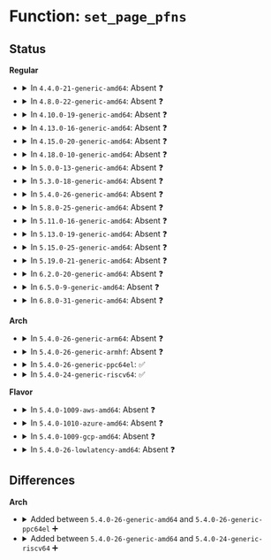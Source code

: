 # Function: <code>set_page_pfns</code>

## Status
<b>Regular</b>
<ul>
<li>
<details>
<summary>In <code>4.4.0-21-generic-amd64</code>: Absent ❓</summary>

```json
{
  "name": "set_page_pfns",
  "collision_type": "Unique Static",
  "inline_type": "Full",
  "funcs": [
    {
      "addr": 18446744071583840321,
      "name": "set_page_pfns",
      "external": false,
      "loc": "drivers/virtio/virtio_balloon.c:128",
      "file": "drivers/virtio/virtio_balloon.c",
      "inline": "not declared, inlined",
      "caller_inline": [
        "drivers/virtio/virtio_balloon.c:virtballoon_migratepage",
        "drivers/virtio/virtio_balloon.c:virtballoon_migratepage",
        "drivers/virtio/virtio_balloon.c:fill_balloon",
        "drivers/virtio/virtio_balloon.c:leak_balloon"
      ],
      "caller_func": []
    }
  ],
  "symbols": []
}
```
</details>
</li>
<li>
<details>
<summary>In <code>4.8.0-22-generic-amd64</code>: Absent ❓</summary>

```json
{
  "name": "set_page_pfns",
  "collision_type": "Unique Static",
  "inline_type": "Selective",
  "funcs": [
    {
      "addr": 18446744071584169520,
      "name": "set_page_pfns",
      "external": false,
      "loc": "drivers/virtio/virtio_balloon.c:135",
      "file": "drivers/virtio/virtio_balloon.c",
      "inline": "not declared, inlined",
      "caller_inline": [],
      "caller_func": [
        "drivers/virtio/virtio_balloon.c:virtballoon_migratepage",
        "drivers/virtio/virtio_balloon.c:virtballoon_migratepage",
        "drivers/virtio/virtio_balloon.c:leak_balloon"
      ]
    }
  ],
  "symbols": [
    {
      "addr": 18446744071584169520,
      "name": "set_page_pfns.isra.6",
      "section": ".text",
      "bind": "STB_LOCAL",
      "size": 17
    }
  ]
}
```
</details>
</li>
<li>
<details>
<summary>In <code>4.10.0-19-generic-amd64</code>: Absent ❓</summary>

```json
{
  "name": "set_page_pfns",
  "collision_type": "Unique Static",
  "inline_type": "Selective",
  "funcs": [
    {
      "addr": 18446744071584350816,
      "name": "set_page_pfns",
      "external": false,
      "loc": "drivers/virtio/virtio_balloon.c:135",
      "file": "drivers/virtio/virtio_balloon.c",
      "inline": "not declared, inlined",
      "caller_inline": [],
      "caller_func": [
        "drivers/virtio/virtio_balloon.c:virtballoon_migratepage",
        "drivers/virtio/virtio_balloon.c:virtballoon_migratepage",
        "drivers/virtio/virtio_balloon.c:leak_balloon"
      ]
    }
  ],
  "symbols": [
    {
      "addr": 18446744071584350816,
      "name": "set_page_pfns.isra.9",
      "section": ".text",
      "bind": "STB_LOCAL",
      "size": 24
    }
  ]
}
```
</details>
</li>
<li>
<details>
<summary>In <code>4.13.0-16-generic-amd64</code>: Absent ❓</summary>

```json
{
  "name": "set_page_pfns",
  "collision_type": "Unique Static",
  "inline_type": "Full",
  "funcs": [
    {
      "addr": 18446744071584432542,
      "name": "set_page_pfns",
      "external": false,
      "loc": "drivers/virtio/virtio_balloon.c:130",
      "file": "drivers/virtio/virtio_balloon.c",
      "inline": "not declared, inlined",
      "caller_inline": [
        "drivers/virtio/virtio_balloon.c:virtballoon_migratepage",
        "drivers/virtio/virtio_balloon.c:virtballoon_migratepage",
        "drivers/virtio/virtio_balloon.c:leak_balloon"
      ],
      "caller_func": []
    }
  ],
  "symbols": []
}
```
</details>
</li>
<li>
<details>
<summary>In <code>4.15.0-20-generic-amd64</code>: Absent ❓</summary>

```json
{
  "name": "set_page_pfns",
  "collision_type": "Unique Static",
  "inline_type": "Full",
  "funcs": [
    {
      "addr": 18446744071584840670,
      "name": "set_page_pfns",
      "external": false,
      "loc": "drivers/virtio/virtio_balloon.c:130",
      "file": "drivers/virtio/virtio_balloon.c",
      "inline": "not declared, inlined",
      "caller_inline": [
        "drivers/virtio/virtio_balloon.c:virtballoon_migratepage",
        "drivers/virtio/virtio_balloon.c:virtballoon_migratepage",
        "drivers/virtio/virtio_balloon.c:leak_balloon"
      ],
      "caller_func": []
    }
  ],
  "symbols": []
}
```
</details>
</li>
<li>
<details>
<summary>In <code>4.18.0-10-generic-amd64</code>: Absent ❓</summary>

```json
{
  "name": "set_page_pfns",
  "collision_type": "Unique Static",
  "inline_type": "Selective",
  "funcs": [
    {
      "addr": 18446744071585071400,
      "name": "set_page_pfns",
      "external": false,
      "loc": "drivers/virtio/virtio_balloon.c:130",
      "file": "drivers/virtio/virtio_balloon.c",
      "inline": "not declared, inlined",
      "caller_inline": [
        "drivers/virtio/virtio_balloon.c:virtballoon_migratepage",
        "drivers/virtio/virtio_balloon.c:virtballoon_migratepage",
        "drivers/virtio/virtio_balloon.c:leak_balloon"
      ],
      "caller_func": [
        "drivers/virtio/virtio_balloon.c:virtballoon_migratepage",
        "drivers/virtio/virtio_balloon.c:virtballoon_migratepage",
        "drivers/virtio/virtio_balloon.c:leak_balloon"
      ]
    }
  ],
  "symbols": [
    {
      "addr": 18446744071585071168,
      "name": "set_page_pfns.isra.12.part.13",
      "section": ".text",
      "bind": "STB_LOCAL",
      "size": 24
    }
  ]
}
```
</details>
</li>
<li>
<details>
<summary>In <code>5.0.0-13-generic-amd64</code>: Absent ❓</summary>

```json
{
  "name": "set_page_pfns",
  "collision_type": "Unique Static",
  "inline_type": "Selective",
  "funcs": [
    {
      "addr": 18446744071585179400,
      "name": "set_page_pfns",
      "external": false,
      "loc": "drivers/virtio/virtio_balloon.c:167",
      "file": "drivers/virtio/virtio_balloon.c",
      "inline": "not declared, inlined",
      "caller_inline": [
        "drivers/virtio/virtio_balloon.c:virtballoon_migratepage",
        "drivers/virtio/virtio_balloon.c:virtballoon_migratepage",
        "drivers/virtio/virtio_balloon.c:leak_balloon"
      ],
      "caller_func": [
        "drivers/virtio/virtio_balloon.c:virtballoon_migratepage",
        "drivers/virtio/virtio_balloon.c:virtballoon_migratepage",
        "drivers/virtio/virtio_balloon.c:leak_balloon"
      ]
    }
  ],
  "symbols": [
    {
      "addr": 18446744071585179168,
      "name": "set_page_pfns.isra.12.part.13",
      "section": ".text",
      "bind": "STB_LOCAL",
      "size": 24
    }
  ]
}
```
</details>
</li>
<li>
<details>
<summary>In <code>5.3.0-18-generic-amd64</code>: Absent ❓</summary>

```json
{
  "name": "set_page_pfns",
  "collision_type": "Unique Static",
  "inline_type": "Full",
  "funcs": [
    {
      "addr": 18446744071585391704,
      "name": "set_page_pfns",
      "external": false,
      "loc": "drivers/virtio/virtio_balloon.c:155",
      "file": "drivers/virtio/virtio_balloon.c",
      "inline": "not declared, inlined",
      "caller_inline": [
        "drivers/virtio/virtio_balloon.c:virtballoon_migratepage",
        "drivers/virtio/virtio_balloon.c:virtballoon_migratepage",
        "drivers/virtio/virtio_balloon.c:leak_balloon"
      ],
      "caller_func": []
    }
  ],
  "symbols": []
}
```
</details>
</li>
<li>
<details>
<summary>In <code>5.4.0-26-generic-amd64</code>: Absent ❓</summary>

```json
{
  "name": "set_page_pfns",
  "collision_type": "Unique Static",
  "inline_type": "Full",
  "funcs": [
    {
      "addr": 18446744071585532354,
      "name": "set_page_pfns",
      "external": false,
      "loc": "drivers/virtio/virtio_balloon.c:155",
      "file": "drivers/virtio/virtio_balloon.c",
      "inline": "not declared, inlined",
      "caller_inline": [
        "drivers/virtio/virtio_balloon.c:virtballoon_migratepage",
        "drivers/virtio/virtio_balloon.c:virtballoon_migratepage",
        "drivers/virtio/virtio_balloon.c:leak_balloon"
      ],
      "caller_func": []
    }
  ],
  "symbols": []
}
```
</details>
</li>
<li>
<details>
<summary>In <code>5.8.0-25-generic-amd64</code>: Absent ❓</summary>

```json
{
  "name": "set_page_pfns",
  "collision_type": "Unique Static",
  "inline_type": "Full",
  "funcs": [
    {
      "addr": 18446744071586252451,
      "name": "set_page_pfns",
      "external": false,
      "loc": "drivers/virtio/virtio_balloon.c:195",
      "file": "drivers/virtio/virtio_balloon.c",
      "inline": "not declared, inlined",
      "caller_inline": [
        "drivers/virtio/virtio_balloon.c:virtballoon_migratepage",
        "drivers/virtio/virtio_balloon.c:virtballoon_migratepage",
        "drivers/virtio/virtio_balloon.c:leak_balloon",
        "drivers/virtio/virtio_balloon.c:fill_balloon"
      ],
      "caller_func": []
    }
  ],
  "symbols": []
}
```
</details>
</li>
<li>
<details>
<summary>In <code>5.11.0-16-generic-amd64</code>: Absent ❓</summary>

```json
{
  "name": "set_page_pfns",
  "collision_type": "Unique Static",
  "inline_type": "Full",
  "funcs": [
    {
      "addr": 18446744071586370179,
      "name": "set_page_pfns",
      "external": false,
      "loc": "drivers/virtio/virtio_balloon.c:195",
      "file": "drivers/virtio/virtio_balloon.c",
      "inline": "not declared, inlined",
      "caller_inline": [
        "drivers/virtio/virtio_balloon.c:virtballoon_migratepage",
        "drivers/virtio/virtio_balloon.c:virtballoon_migratepage",
        "drivers/virtio/virtio_balloon.c:leak_balloon",
        "drivers/virtio/virtio_balloon.c:fill_balloon"
      ],
      "caller_func": []
    }
  ],
  "symbols": []
}
```
</details>
</li>
<li>
<details>
<summary>In <code>5.13.0-19-generic-amd64</code>: Absent ❓</summary>

```json
{
  "name": "set_page_pfns",
  "collision_type": "Unique Static",
  "inline_type": "Full",
  "funcs": [
    {
      "addr": 18446744071586254832,
      "name": "set_page_pfns",
      "external": false,
      "loc": "drivers/virtio/virtio_balloon.c:195",
      "file": "drivers/virtio/virtio_balloon.c",
      "inline": "not declared, inlined",
      "caller_inline": [
        "drivers/virtio/virtio_balloon.c:virtballoon_migratepage",
        "drivers/virtio/virtio_balloon.c:virtballoon_migratepage",
        "drivers/virtio/virtio_balloon.c:leak_balloon",
        "drivers/virtio/virtio_balloon.c:fill_balloon"
      ],
      "caller_func": []
    }
  ],
  "symbols": []
}
```
</details>
</li>
<li>
<details>
<summary>In <code>5.15.0-25-generic-amd64</code>: Absent ❓</summary>

```json
{
  "name": "set_page_pfns",
  "collision_type": "Unique Static",
  "inline_type": "Full",
  "funcs": [
    {
      "addr": 18446744071586765578,
      "name": "set_page_pfns",
      "external": false,
      "loc": "drivers/virtio/virtio_balloon.c:195",
      "file": "drivers/virtio/virtio_balloon.c",
      "inline": "not declared, inlined",
      "caller_inline": [
        "drivers/virtio/virtio_balloon.c:virtballoon_migratepage",
        "drivers/virtio/virtio_balloon.c:virtballoon_migratepage",
        "drivers/virtio/virtio_balloon.c:leak_balloon",
        "drivers/virtio/virtio_balloon.c:fill_balloon"
      ],
      "caller_func": []
    }
  ],
  "symbols": []
}
```
</details>
</li>
<li>
<details>
<summary>In <code>5.19.0-21-generic-amd64</code>: Absent ❓</summary>

```json
{
  "name": "set_page_pfns",
  "collision_type": "Unique Static",
  "inline_type": "Full",
  "funcs": [
    {
      "addr": 18446744071588045511,
      "name": "set_page_pfns",
      "external": false,
      "loc": "drivers/virtio/virtio_balloon.c:195",
      "file": "drivers/virtio/virtio_balloon.c",
      "inline": "not declared, inlined",
      "caller_inline": [
        "drivers/virtio/virtio_balloon.c:virtballoon_migratepage",
        "drivers/virtio/virtio_balloon.c:virtballoon_migratepage",
        "drivers/virtio/virtio_balloon.c:leak_balloon",
        "drivers/virtio/virtio_balloon.c:fill_balloon"
      ],
      "caller_func": []
    }
  ],
  "symbols": []
}
```
</details>
</li>
<li>
<details>
<summary>In <code>6.2.0-20-generic-amd64</code>: Absent ❓</summary>

```json
{
  "name": "set_page_pfns",
  "collision_type": "Unique Static",
  "inline_type": "Full",
  "funcs": [
    {
      "addr": 18446744071589424118,
      "name": "set_page_pfns",
      "external": false,
      "loc": "drivers/virtio/virtio_balloon.c:188",
      "file": "drivers/virtio/virtio_balloon.c",
      "inline": "not declared, inlined",
      "caller_inline": [
        "drivers/virtio/virtio_balloon.c:virtballoon_migratepage",
        "drivers/virtio/virtio_balloon.c:virtballoon_migratepage",
        "drivers/virtio/virtio_balloon.c:leak_balloon",
        "drivers/virtio/virtio_balloon.c:fill_balloon"
      ],
      "caller_func": []
    }
  ],
  "symbols": []
}
```
</details>
</li>
<li>
<details>
<summary>In <code>6.5.0-9-generic-amd64</code>: Absent ❓</summary>

```json
{
  "name": "set_page_pfns",
  "collision_type": "Unique Static",
  "inline_type": "Full",
  "funcs": [
    {
      "addr": 18446744071589723270,
      "name": "set_page_pfns",
      "external": false,
      "loc": "drivers/virtio/virtio_balloon.c:188",
      "file": "drivers/virtio/virtio_balloon.c",
      "inline": "not declared, inlined",
      "caller_inline": [
        "drivers/virtio/virtio_balloon.c:virtballoon_migratepage",
        "drivers/virtio/virtio_balloon.c:virtballoon_migratepage",
        "drivers/virtio/virtio_balloon.c:leak_balloon",
        "drivers/virtio/virtio_balloon.c:fill_balloon"
      ],
      "caller_func": []
    }
  ],
  "symbols": []
}
```
</details>
</li>
<li>
<details>
<summary>In <code>6.8.0-31-generic-amd64</code>: Absent ❓</summary>

```json
{
  "name": "set_page_pfns",
  "collision_type": "Unique Static",
  "inline_type": "Full",
  "funcs": [
    {
      "addr": 18446744071590061206,
      "name": "set_page_pfns",
      "external": false,
      "loc": "drivers/virtio/virtio_balloon.c:193",
      "file": "drivers/virtio/virtio_balloon.c",
      "inline": "not declared, inlined",
      "caller_inline": [
        "drivers/virtio/virtio_balloon.c:virtballoon_migratepage",
        "drivers/virtio/virtio_balloon.c:virtballoon_migratepage",
        "drivers/virtio/virtio_balloon.c:leak_balloon",
        "drivers/virtio/virtio_balloon.c:fill_balloon"
      ],
      "caller_func": []
    }
  ],
  "symbols": []
}
```
</details>
</li>
</ul>
<b>Arch</b>
<ul>
<li>
<details>
<summary>In <code>5.4.0-26-generic-arm64</code>: Absent ❓</summary>

```json
{
  "name": "set_page_pfns",
  "collision_type": "Unique Static",
  "inline_type": "Selective",
  "funcs": [
    {
      "addr": 18446603336498190368,
      "name": "set_page_pfns",
      "external": false,
      "loc": "drivers/virtio/virtio_balloon.c:155",
      "file": "drivers/virtio/virtio_balloon.c",
      "inline": "not declared, inlined",
      "caller_inline": [],
      "caller_func": [
        "drivers/virtio/virtio_balloon.c:virtballoon_migratepage",
        "drivers/virtio/virtio_balloon.c:virtballoon_migratepage",
        "drivers/virtio/virtio_balloon.c:leak_balloon"
      ]
    }
  ],
  "symbols": [
    {
      "addr": 18446603336498190368,
      "name": "set_page_pfns.isra.0",
      "section": ".text",
      "bind": "STB_LOCAL",
      "size": 60
    }
  ]
}
```
</details>
</li>
<li>
<details>
<summary>In <code>5.4.0-26-generic-armhf</code>: Absent ❓</summary>

```json
{
  "name": "set_page_pfns",
  "collision_type": "Unique Static",
  "inline_type": "Full",
  "funcs": [
    {
      "addr": 3230955036,
      "name": "set_page_pfns",
      "external": false,
      "loc": "drivers/virtio/virtio_balloon.c:155",
      "file": "drivers/virtio/virtio_balloon.c",
      "inline": "not declared, inlined",
      "caller_inline": [
        "drivers/virtio/virtio_balloon.c:virtballoon_migratepage",
        "drivers/virtio/virtio_balloon.c:virtballoon_migratepage",
        "drivers/virtio/virtio_balloon.c:leak_balloon"
      ],
      "caller_func": []
    }
  ],
  "symbols": []
}
```
</details>
</li>
<li>
<details>
<summary>In <code>5.4.0-26-generic-ppc64el</code>: ✅</summary>

```c
void set_page_pfns(struct virtio_balloon * vb, __virtio32 * pfns, struct page * page)
```

```json
{
  "name": "set_page_pfns",
  "collision_type": "Unique Static",
  "inline_type": "No",
  "funcs": [
    {
      "addr": 13835058055291430144,
      "name": "set_page_pfns",
      "external": false,
      "loc": "drivers/virtio/virtio_balloon.c:155",
      "file": "drivers/virtio/virtio_balloon.c",
      "inline": "seen, unknown",
      "caller_inline": [],
      "caller_func": [
        "drivers/virtio/virtio_balloon.c:virtballoon_migratepage",
        "drivers/virtio/virtio_balloon.c:virtballoon_migratepage",
        "drivers/virtio/virtio_balloon.c:leak_balloon"
      ]
    }
  ],
  "symbols": [
    {
      "addr": 13835058055291430144,
      "name": "set_page_pfns",
      "section": ".text",
      "bind": "STB_LOCAL",
      "size": 88
    }
  ]
}
```
</details>
</li>
<li>
<details>
<summary>In <code>5.4.0-24-generic-riscv64</code>: ✅</summary>

```c
void set_page_pfns(struct virtio_balloon * vb, __virtio32 * pfns, struct page * page)
```

```json
{
  "name": "set_page_pfns",
  "collision_type": "Unique Static",
  "inline_type": "No",
  "funcs": [
    {
      "addr": 18446743936275971024,
      "name": "set_page_pfns",
      "external": false,
      "loc": "drivers/virtio/virtio_balloon.c:155",
      "file": "drivers/virtio/virtio_balloon.c",
      "inline": "seen, unknown",
      "caller_inline": [],
      "caller_func": [
        "drivers/virtio/virtio_balloon.c:virtballoon_migratepage",
        "drivers/virtio/virtio_balloon.c:virtballoon_migratepage",
        "drivers/virtio/virtio_balloon.c:leak_balloon"
      ]
    }
  ],
  "symbols": [
    {
      "addr": 18446743936275971024,
      "name": "set_page_pfns",
      "section": ".text",
      "bind": "STB_LOCAL",
      "size": 52
    }
  ]
}
```
</details>
</li>
</ul>
<b>Flavor</b>
<ul>
<li>
<details>
<summary>In <code>5.4.0-1009-aws-amd64</code>: Absent ❓</summary>

```json
{
  "name": "set_page_pfns",
  "collision_type": "Unique Static",
  "inline_type": "Full",
  "funcs": [
    {
      "addr": 18446744071585294386,
      "name": "set_page_pfns",
      "external": false,
      "loc": "drivers/virtio/virtio_balloon.c:155",
      "file": "drivers/virtio/virtio_balloon.c",
      "inline": "not declared, inlined",
      "caller_inline": [
        "drivers/virtio/virtio_balloon.c:virtballoon_migratepage",
        "drivers/virtio/virtio_balloon.c:virtballoon_migratepage",
        "drivers/virtio/virtio_balloon.c:leak_balloon"
      ],
      "caller_func": []
    }
  ],
  "symbols": []
}
```
</details>
</li>
<li>
<details>
<summary>In <code>5.4.0-1010-azure-amd64</code>: Absent ❓</summary>

```json
{
  "name": "set_page_pfns",
  "collision_type": "Unique Static",
  "inline_type": "Full",
  "funcs": [
    {
      "addr": 18446744071585246898,
      "name": "set_page_pfns",
      "external": false,
      "loc": "drivers/virtio/virtio_balloon.c:155",
      "file": "drivers/virtio/virtio_balloon.c",
      "inline": "not declared, inlined",
      "caller_inline": [
        "drivers/virtio/virtio_balloon.c:virtballoon_migratepage",
        "drivers/virtio/virtio_balloon.c:virtballoon_migratepage",
        "drivers/virtio/virtio_balloon.c:leak_balloon"
      ],
      "caller_func": []
    }
  ],
  "symbols": []
}
```
</details>
</li>
<li>
<details>
<summary>In <code>5.4.0-1009-gcp-amd64</code>: Absent ❓</summary>

```json
{
  "name": "set_page_pfns",
  "collision_type": "Unique Static",
  "inline_type": "Full",
  "funcs": [
    {
      "addr": 18446744071585482754,
      "name": "set_page_pfns",
      "external": false,
      "loc": "drivers/virtio/virtio_balloon.c:155",
      "file": "drivers/virtio/virtio_balloon.c",
      "inline": "not declared, inlined",
      "caller_inline": [
        "drivers/virtio/virtio_balloon.c:virtballoon_migratepage",
        "drivers/virtio/virtio_balloon.c:virtballoon_migratepage",
        "drivers/virtio/virtio_balloon.c:leak_balloon"
      ],
      "caller_func": []
    }
  ],
  "symbols": []
}
```
</details>
</li>
<li>
<details>
<summary>In <code>5.4.0-26-lowlatency-amd64</code>: Absent ❓</summary>

```json
{
  "name": "set_page_pfns",
  "collision_type": "Unique Static",
  "inline_type": "Full",
  "funcs": [
    {
      "addr": 18446744071585591938,
      "name": "set_page_pfns",
      "external": false,
      "loc": "drivers/virtio/virtio_balloon.c:155",
      "file": "drivers/virtio/virtio_balloon.c",
      "inline": "not declared, inlined",
      "caller_inline": [
        "drivers/virtio/virtio_balloon.c:virtballoon_migratepage",
        "drivers/virtio/virtio_balloon.c:virtballoon_migratepage",
        "drivers/virtio/virtio_balloon.c:leak_balloon"
      ],
      "caller_func": []
    }
  ],
  "symbols": []
}
```
</details>
</li>
</ul>

## Differences
<b>Arch</b>
<ul>
<li>
<details>
<summary>Added between <code>5.4.0-26-generic-amd64</code> and <code>5.4.0-26-generic-ppc64el</code> ➕</summary>

```c
void set_page_pfns(struct virtio_balloon * vb, __virtio32 * pfns, struct page * page)
```
</details>
</li>
<li>
<details>
<summary>Added between <code>5.4.0-26-generic-amd64</code> and <code>5.4.0-24-generic-riscv64</code> ➕</summary>

```c
void set_page_pfns(struct virtio_balloon * vb, __virtio32 * pfns, struct page * page)
```
</details>
</li>
</ul>
